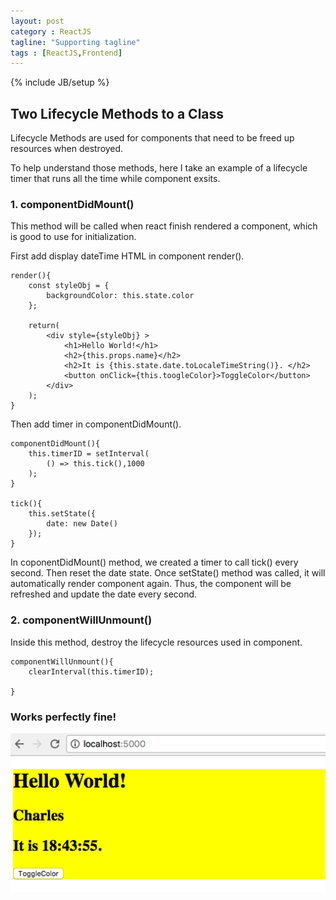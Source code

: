 ```yaml
---
layout: post
category : ReactJS
tagline: "Supporting tagline"
tags : [ReactJS,Frontend]
---
```

{% include JB/setup %}

## Two Lifecycle Methods to a Class

Lifecycle Methods are used for components that need to be freed up resources when destroyed.

To help understand those methods, here I take an example of a lifecycle timer that runs all the time while component exsits.

### 1. componentDidMount()

This method will be called when react finish rendered a component, which is good to use for initialization.

First add display dateTime HTML in component render().

~~~
render(){
    const styleObj = {
        backgroundColor: this.state.color
    };

    return(
        <div style={styleObj} >
            <h1>Hello World!</h1>
            <h2>{this.props.name}</h2>
            <h2>It is {this.state.date.toLocaleTimeString()}. </h2>
            <button onClick={this.toogleColor}>ToggleColor</button>
        </div>
    );
}
~~~

Then add timer in componentDidMount().

~~~
componentDidMount(){
    this.timerID = setInterval(
        () => this.tick(),1000
    );
}

tick(){
    this.setState({
        date: new Date()
    });
}
~~~

In coponentDidMount() method, we created a timer to call tick() every second. Then reset the date state. Once setState() method was called, it will automatically render component again. Thus, the component will be refreshed and update the date every second.

### 2. componentWillUnmount()

Inside this method, destroy the lifecycle resources used in component.

~~~
componentWillUnmount(){
    clearInterval(this.timerID);

}
~~~

### Works perfectly fine!

<img src="/assets/photos/React-lifecycle.png" style="width: 630px; margin: 0 auto; display:block;"/>
